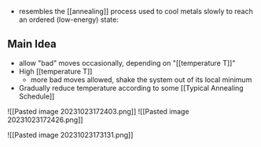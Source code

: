 - resembles the [[annealing]] process used to cool metals slowly to reach an ordered (low-energy) state:

## Main Idea
- allow "bad" moves occasionally, depending on "[[temperature T]]"
- High [[temperature T]]
	- more bad moves allowed, shake the system out of its local minimum
- Gradually reduce temperature according to some [[Typical Annealing Schedule]]

![[Pasted image 20231023172403.png]]
![[Pasted image 20231023172426.png]]

![[Pasted image 20231023173131.png]]
